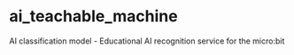 # ai_teachable_machine
AI classification  model - Educational AI recognition service for the micro:bit
